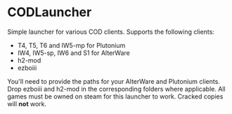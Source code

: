 # CODLauncher

Simple launcher for various COD clients.
Supports the following clients:
- T4, T5, T6 and IW5-mp for Plutonium
- IW4, IW5-sp, IW6 and S1 for AlterWare
- h2-mod
- ezboiii

You'll need to provide the paths for your AlterWare and Plutonium clients. Drop ezboiii and h2-mod in the corresponding folders where applicable. All games must be owned on steam for this launcher to work. Cracked copies will __not__ work.
